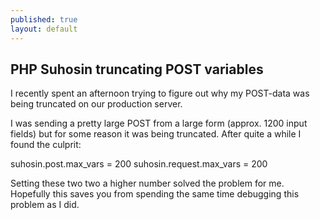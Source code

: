 ```yaml
---
published: true
layout: default
---
```


## PHP Suhosin truncating POST variables
I recently spent an afternoon trying to figure out why my POST-data was being truncated on our production server.

I was sending a pretty large POST from a large form (approx. 1200 input fields) but for some reason it was being truncated. After quite a while I found the culprit:

  suhosin.post.max_vars = 200
  suhosin.request.max_vars = 200

Setting these two two a higher number solved the problem for me. Hopefully this saves you from spending the same time debugging this problem as I did.
